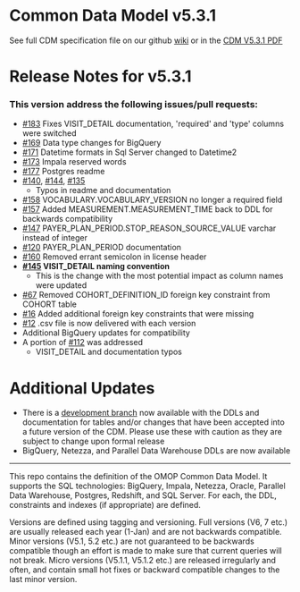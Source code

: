 Common Data Model v5.3.1
=================

See full CDM specification file on our github [wiki](https://github.com/OHDSI/CommonDataModel/wiki) or in the [CDM V5.3.1 PDF](https://github.com/OHDSI/CommonDataModel/blob/master/OMOP_CDM_v5_3_1.pdf)


Release Notes for v5.3.1
=============

### This version address the following issues/pull requests:

* [#183](https://github.com/OHDSI/CommonDataModel/pull/183) Fixes VISIT_DETAIL documentation, 'required' and 'type' columns were switched
* [#169](https://github.com/OHDSI/CommonDataModel/pull/183) Data type changes for BigQuery
* [#171](https://github.com/OHDSI/CommonDataModel/issues/171) Datetime formats in Sql Server changed to Datetime2
* [#173](https://github.com/OHDSI/CommonDataModel/issues/173) Impala reserved words
* [#177](https://github.com/OHDSI/CommonDataModel/pull/177) Postgres readme
* [#140](https://github.com/OHDSI/CommonDataModel/issues/140), [#144](https://github.com/OHDSI/CommonDataModel/issues/140), [#135](https://github.com/OHDSI/CommonDataModel/issues/140) 
  * Typos in readme and documentation
* [#158](https://github.com/OHDSI/CommonDataModel/pull/158) VOCABULARY.VOCABULARY_VERSION no longer a required field
* [#157](https://github.com/OHDSI/CommonDataModel/pull/157) Added MEASUREMENT.MEASUREMENT_TIME back to DDL for backwards compatibility
* [#147](https://github.com/OHDSI/CommonDataModel/issues/147) PAYER_PLAN_PERIOD.STOP_REASON_SOURCE_VALUE varchar instead of integer
* [#120](https://github.com/OHDSI/CommonDataModel/issues/120) PAYER_PLAN_PERIOD documentation
* [#160](https://github.com/OHDSI/CommonDataModel/issues/160) Removed errant semicolon in license header
* **[#145](https://github.com/OHDSI/CommonDataModel/issues/145) VISIT_DETAIL naming convention** 
  * This is the change with the most potential impact as column names were updated
* [#67](https://github.com/OHDSI/CommonDataModel/issues/67) Removed COHORT_DEFINITION_ID foreign key constraint from COHORT table
* [#16](https://github.com/OHDSI/CommonDataModel/issues/16) Added additional foreign key constraints that were missing
* [#12](https://github.com/OHDSI/CommonDataModel/issues/12) .csv file is now delivered with each version
* Additional BigQuery updates for compatibility
* A portion of [#112](https://github.com/OHDSI/CommonDataModel/issues/112) was addressed
  * VISIT_DETAIL and documentation typos

Additional Updates
==================

* There is a [development branch](https://github.com/OHDSI/CommonDataModel/tree/Dev) now available with the DDLs and documentation for tables and/or changes that have been accepted into a future version of the CDM. Please use these with caution as they are subject to change upon formal release
* BigQuery, Netezza, and Parallel Data Warehouse DDLs are now available


---------
  

This repo contains the definition of the OMOP Common Data Model. It supports the SQL technologies: BigQuery, Impala, Netezza, Oracle, Parallel Data Warehouse, Postgres, Redshift, and SQL Server. For each, the DDL, constraints and indexes (if appropriate) are defined. 


Versions are defined using tagging and versioning. Full versions (V6, 7 etc.) are usually released each year (1-Jan) and are not backwards compatible. Minor versions (V5.1, 5.2 etc.) are not guaranteed to be backwards compatible though an effort is made to make sure that current queries will not break. Micro versions (V5.1.1, V5.1.2 etc.) are released irregularly and often, and contain small hot fixes or backward compatible changes to the last minor version.
